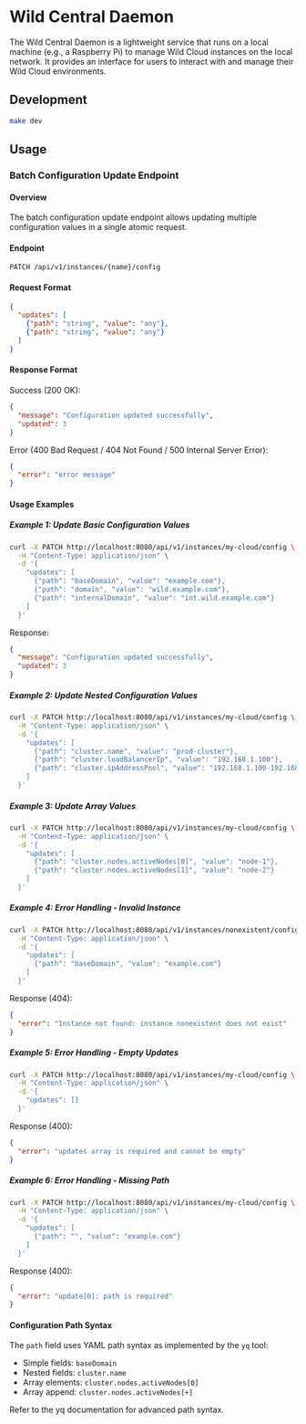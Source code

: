 # Wild Central Daemon

The Wild Central Daemon is a lightweight service that runs on a local machine (e.g., a Raspberry Pi) to manage Wild Cloud instances on the local network. It provides an interface for users to interact with and manage their Wild Cloud environments.

## Development

```bash
make dev
```

## Usage

### Batch Configuration Update Endpoint

#### Overview

The batch configuration update endpoint allows updating multiple configuration values in a single atomic request.

#### Endpoint

```
PATCH /api/v1/instances/{name}/config
```

#### Request Format

```json
{
  "updates": [
    {"path": "string", "value": "any"},
    {"path": "string", "value": "any"}
  ]
}
```

#### Response Format

Success (200 OK):
```json
{
  "message": "Configuration updated successfully",
  "updated": 3
}
```

Error (400 Bad Request / 404 Not Found / 500 Internal Server Error):
```json
{
  "error": "error message"
}
```

#### Usage Examples

##### Example 1: Update Basic Configuration Values

```bash
curl -X PATCH http://localhost:8080/api/v1/instances/my-cloud/config \
  -H "Content-Type: application/json" \
  -d '{
    "updates": [
      {"path": "baseDomain", "value": "example.com"},
      {"path": "domain", "value": "wild.example.com"},
      {"path": "internalDomain", "value": "int.wild.example.com"}
    ]
  }'
```

Response:
```json
{
  "message": "Configuration updated successfully",
  "updated": 3
}
```

##### Example 2: Update Nested Configuration Values

```bash
curl -X PATCH http://localhost:8080/api/v1/instances/my-cloud/config \
  -H "Content-Type: application/json" \
  -d '{
    "updates": [
      {"path": "cluster.name", "value": "prod-cluster"},
      {"path": "cluster.loadBalancerIp", "value": "192.168.1.100"},
      {"path": "cluster.ipAddressPool", "value": "192.168.1.100-192.168.1.200"}
    ]
  }'
```

##### Example 3: Update Array Values

```bash
curl -X PATCH http://localhost:8080/api/v1/instances/my-cloud/config \
  -H "Content-Type: application/json" \
  -d '{
    "updates": [
      {"path": "cluster.nodes.activeNodes[0]", "value": "node-1"},
      {"path": "cluster.nodes.activeNodes[1]", "value": "node-2"}
    ]
  }'
```

##### Example 4: Error Handling - Invalid Instance

```bash
curl -X PATCH http://localhost:8080/api/v1/instances/nonexistent/config \
  -H "Content-Type: application/json" \
  -d '{
    "updates": [
      {"path": "baseDomain", "value": "example.com"}
    ]
  }'
```

Response (404):
```json
{
  "error": "Instance not found: instance nonexistent does not exist"
}
```

##### Example 5: Error Handling - Empty Updates

```bash
curl -X PATCH http://localhost:8080/api/v1/instances/my-cloud/config \
  -H "Content-Type: application/json" \
  -d '{
    "updates": []
  }'
```

Response (400):
```json
{
  "error": "updates array is required and cannot be empty"
}
```

##### Example 6: Error Handling - Missing Path

```bash
curl -X PATCH http://localhost:8080/api/v1/instances/my-cloud/config \
  -H "Content-Type: application/json" \
  -d '{
    "updates": [
      {"path": "", "value": "example.com"}
    ]
  }'
```

Response (400):
```json
{
  "error": "update[0]: path is required"
}
```

#### Configuration Path Syntax

The `path` field uses YAML path syntax as implemented by the `yq` tool:

- Simple fields: `baseDomain`
- Nested fields: `cluster.name`
- Array elements: `cluster.nodes.activeNodes[0]`
- Array append: `cluster.nodes.activeNodes[+]`

Refer to the yq documentation for advanced path syntax.
